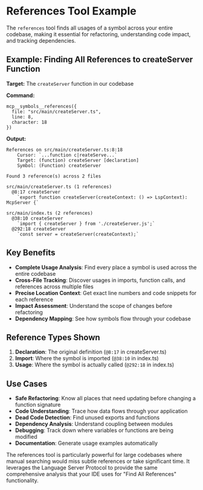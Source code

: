 # References Tool Example

The `references` tool finds all usages of a symbol across your entire codebase, making it essential for refactoring, understanding code impact, and tracking dependencies.

## Example: Finding All References to createServer Function

**Target:** The `createServer` function in our codebase

**Command:**

```
mcp__symbols__references({
  file: "src/main/createServer.ts",
  line: 8,
  character: 18
})
```

**Output:**

```
References on src/main/createServer.ts:8:18
    Cursor: `...function c|reateServe...`
    Target: (function) createServer [declaration]
    Symbol: (Function) createServer

Found 3 reference(s) across 2 files

src/main/createServer.ts (1 references)
  @8:17 createServer
    `export function createServer(createContext: () => LspContext): McpServer {`

src/main/index.ts (2 references)
  @38:10 createServer
    `import { createServer } from './createServer.js';`
  @292:18 createServer
    `const server = createServer(createContext);`
```

## Key Benefits

- **Complete Usage Analysis**: Find every place a symbol is used across the entire codebase
- **Cross-File Tracking**: Discover usages in imports, function calls, and references across multiple files
- **Precise Location Context**: Get exact line numbers and code snippets for each reference
- **Impact Assessment**: Understand the scope of changes before refactoring
- **Dependency Mapping**: See how symbols flow through your codebase

## Reference Types Shown

1. **Declaration**: The original definition (`@8:17` in createServer.ts)
2. **Import**: Where the symbol is imported (`@38:10` in index.ts)
3. **Usage**: Where the symbol is actually called (`@292:18` in index.ts)

## Use Cases

- **Safe Refactoring**: Know all places that need updating before changing a function signature
- **Code Understanding**: Trace how data flows through your application
- **Dead Code Detection**: Find unused exports and functions
- **Dependency Analysis**: Understand coupling between modules
- **Debugging**: Track down where variables or functions are being modified
- **Documentation**: Generate usage examples automatically

The references tool is particularly powerful for large codebases where manual searching would miss subtle references or take significant time. It leverages the Language Server Protocol to provide the same comprehensive analysis that your IDE uses for "Find All References" functionality.
